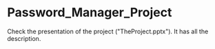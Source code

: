 # Password_Manager_Project

Check the presentation of the project ("TheProject.pptx"). 
It has all the description.
